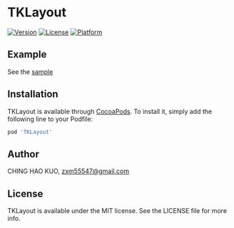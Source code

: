 # TKLayout

[![Version](https://img.shields.io/cocoapods/v/TKLayout.svg?style=flat)](http://cocoapods.org/pods/TKLayout)
[![License](https://img.shields.io/cocoapods/l/TKLayout.svg?style=flat)](http://cocoapods.org/pods/TKLayout)
[![Platform](https://img.shields.io/cocoapods/p/TKLayout.svg?style=flat)](http://cocoapods.org/pods/TKLayout)

## Example

See the [sample](https://github.com/KuoChingHao/TKLayout/tree/master/Example)

## Installation

TKLayout is available through [CocoaPods](http://cocoapods.org). To install
it, simply add the following line to your Podfile:

```ruby
pod 'TKLayout'
```

## Author

CHING HAO KUO, zxm55547@gmail.com

## License

TKLayout is available under the MIT license. See the LICENSE file for more info.
